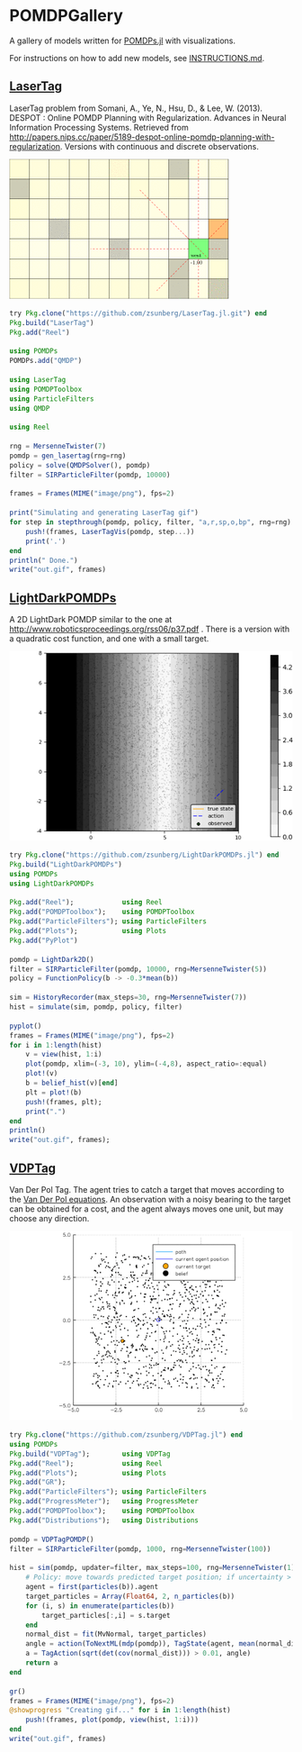 # POMDPGallery

A gallery of models written for [POMDPs.jl](https://github.com/JuliaPOMDP/POMDPs.jl) with visualizations.

For instructions on how to add new models, see [INSTRUCTIONS.md](INSTRUCTIONS.md).

## [LaserTag](https://github.com/zsunberg/LaserTag.jl)

LaserTag problem from Somani, A., Ye, N., Hsu, D., & Lee, W. (2013). DESPOT : Online POMDP Planning with Regularization. Advances in Neural Information Processing Systems. Retrieved from http://papers.nips.cc/paper/5189-despot-online-pomdp-planning-with-regularization. Versions with continuous and discrete observations.


![LaserTag](problems/LaserTag/out.gif)

```julia
try Pkg.clone("https://github.com/zsunberg/LaserTag.jl.git") end
Pkg.build("LaserTag")
Pkg.add("Reel")

using POMDPs
POMDPs.add("QMDP")

using LaserTag
using POMDPToolbox
using ParticleFilters
using QMDP

using Reel

rng = MersenneTwister(7)
pomdp = gen_lasertag(rng=rng)
policy = solve(QMDPSolver(), pomdp)
filter = SIRParticleFilter(pomdp, 10000)

frames = Frames(MIME("image/png"), fps=2)

print("Simulating and generating LaserTag gif")
for step in stepthrough(pomdp, policy, filter, "a,r,sp,o,bp", rng=rng)
    push!(frames, LaserTagVis(pomdp, step...))
    print('.')
end
println(" Done.")
write("out.gif", frames)
```


## [LightDarkPOMDPs](https://github.com/zsunberg/LightDarkPOMDPs.jl)

A 2D LightDark POMDP similar to the one at http://www.roboticsproceedings.org/rss06/p37.pdf . There is a version with a quadratic cost function, and one with a small target.


![LightDarkPOMDPs](problems/LightDarkPOMDPs/out.gif)

```julia
try Pkg.clone("https://github.com/zsunberg/LightDarkPOMDPs.jl") end
Pkg.build("LightDarkPOMDPs")
using POMDPs
using LightDarkPOMDPs

Pkg.add("Reel");            using Reel
Pkg.add("POMDPToolbox");    using POMDPToolbox
Pkg.add("ParticleFilters"); using ParticleFilters
Pkg.add("Plots");           using Plots
Pkg.add("PyPlot")

pomdp = LightDark2D()
filter = SIRParticleFilter(pomdp, 10000, rng=MersenneTwister(5))
policy = FunctionPolicy(b -> -0.3*mean(b))

sim = HistoryRecorder(max_steps=30, rng=MersenneTwister(7))
hist = simulate(sim, pomdp, policy, filter)

pyplot()
frames = Frames(MIME("image/png"), fps=2)
for i in 1:length(hist)
    v = view(hist, 1:i)
    plot(pomdp, xlim=(-3, 10), ylim=(-4,8), aspect_ratio=:equal)
    plot!(v)
    b = belief_hist(v)[end]
    plt = plot!(b)
    push!(frames, plt);
    print(".")
end
println()
write("out.gif", frames);
```


## [VDPTag](https://github.com/zsunberg/VDPTag.jl)

Van Der Pol Tag. The agent tries to catch a target that moves according to the [Van Der Pol equations](https://en.wikipedia.org/wiki/Van_der_Pol_oscillator#Two-dimensional_form). An observation with a noisy bearing to the target can be obtained for a cost, and the agent always moves one unit, but may choose any direction.


![VDPTag](problems/VDPTag/out.gif)

```julia
try Pkg.clone("https://github.com/zsunberg/VDPTag.jl") end
using POMDPs
Pkg.build("VDPTag");        using VDPTag
Pkg.add("Reel");            using Reel
Pkg.add("Plots");           using Plots
Pkg.add("GR");              
Pkg.add("ParticleFilters"); using ParticleFilters
Pkg.add("ProgressMeter");   using ProgressMeter
Pkg.add("POMDPToolbox");    using POMDPToolbox
Pkg.add("Distributions");   using Distributions

pomdp = VDPTagPOMDP()
filter = SIRParticleFilter(pomdp, 1000, rng=MersenneTwister(100))

hist = sim(pomdp, updater=filter, max_steps=100, rng=MersenneTwister(1)) do b
    # Policy: move towards predicted target position; if uncertainty > 0.01, take measurement
    agent = first(particles(b)).agent
    target_particles = Array(Float64, 2, n_particles(b))
    for (i, s) in enumerate(particles(b))
        target_particles[:,i] = s.target
    end
    normal_dist = fit(MvNormal, target_particles)
    angle = action(ToNextML(mdp(pomdp)), TagState(agent, mean(normal_dist)))
    a = TagAction(sqrt(det(cov(normal_dist))) > 0.01, angle)
    return a
end

gr()
frames = Frames(MIME("image/png"), fps=2)
@showprogress "Creating gif..." for i in 1:length(hist)
    push!(frames, plot(pomdp, view(hist, 1:i)))
end
write("out.gif", frames)
```



